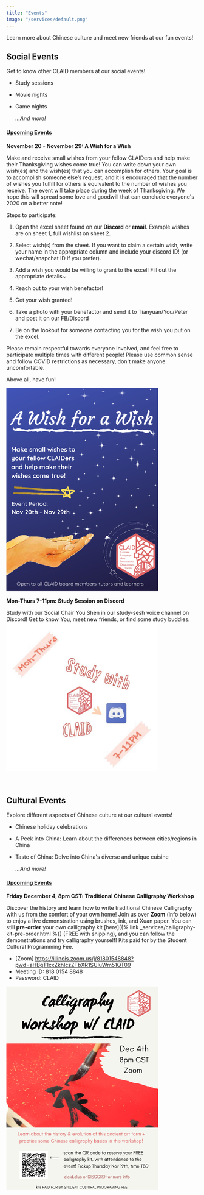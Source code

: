 ```yaml
---
title: "Events"
image: "/services/default.png"
---
```

<style>
@media screen and (max-width: 800px) {
  #div-desktop {
    width: 100%;
  }
}
</style>

Learn more about Chinese culture and meet new friends at our fun events!

## __Social Events__

Get to know other CLAID members at our social events!

- Study sessions
- Movie nights
- Game nights

    *…And more!*

#### <u>Upcoming Events</u>
<p></p>

**November 20 - November 29: A Wish for a Wish**

Make and receive small wishes from your fellow CLAIDers and help make their Thanksgiving wishes come true! You can write down your own wish(es) and the wish(es) that you can accomplish for others. Your goal is to accomplish someone else’s request, and it is encouraged that the number of wishes you fulfill for others is equivalent to the number of wishes you receive. The event will take place during the week of Thanksgiving. We hope this will spread some love and goodwill that can conclude everyone's 2020 on a better note! 

Steps to participate:

1. Open the excel sheet found on our **Discord** or **email**. Example wishes are on sheet 1, full wishlist on sheet 2.

2. Select wish(s) from the sheet. If you want to claim a certain wish, write your name in the appropriate column and include your discord ID! (or wechat/snapchat ID if you prefer).

3. Add a wish you would be willing to grant to the excel! Fill out the appropriate details~

3. Reach out to your wish benefactor!

4. Get your wish granted!

5. Take a photo with your benefactor and send it to Tianyuan/You/Peter and post it on our FB/Discord

6. Be on the lookout for someone contacting you for the wish you put on the excel.

Please remain respectful towards everyone involved, and feel free to participate multiple times with different people! Please use common sense and follow COVID restrictions as necessary, don't make anyone uncomfortable. 

Above all, have fun!

<img src="/images/services/a-wish-for-a-wish.png" id="div-desktop" alt="A Wish for a Wish" width="400"/>

<br>

**Mon-Thurs 7-11pm: Study Session on Discord**

Study with our Social Chair You Shen in our study-sesh voice channel on Discord! Get to know You, meet new friends, or find some study buddies.
<img src="/images/services/study-session.png" id="div-desktop" alt="Study Session" width="400"/>

<br>

## __Cultural Events__

Explore different aspects of Chinese culture at our cultural events!

- Chinese holiday celebrations
- A Peek into China: Learn about the differences between cities/regions in China
- Taste of China: Delve into China's diverse and unique cuisine
    
    *...And more!*

#### <u>Upcoming Events</u>
<p></p>

**Friday December 4, 8pm CST: Traditional Chinese Calligraphy Workshop**

Discover the history and learn how to write traditional Chinese Calligraphy with us from the comfort of your own home! Join us over **Zoom** (info below) to enjoy a live demonstration using brushes, ink, and Xuan paper. You can still **pre-order** your own calligraphy kit [here]({% link _services/calligraphy-kit-pre-order.html %}) (FREE with shipping), and you can follow the demonstrations and try calligraphy yourself! Kits paid for by the Student Cultural Programming Fee.

- [Zoom] <https://illinois.zoom.us/j/81801548848?pwd=aHBqT1cxZkhIczZTbXR1SUluWm51QT09>
- Meeting ID: 818 0154 8848
- Password: CLAID

<img src="/images/services/calligraphy_workshop_5.png" id="div-desktop" alt="Study Session" width="400"/>

